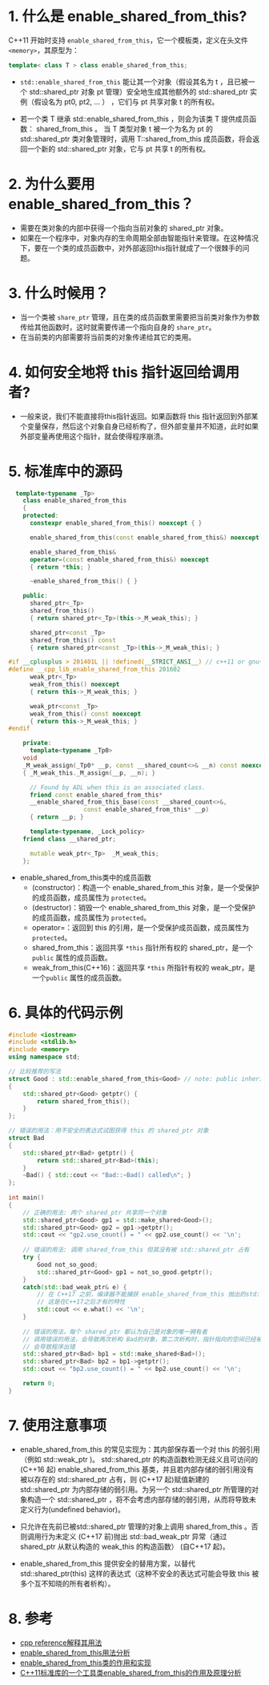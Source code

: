 <!--
 * @Author: JohnJeep
 * @Date: 2021-04-28 21:24:43
 * @LastEditTime: 2025-04-04 19:23:58
 * @LastEditors: JohnJeep
 * @Description: In User Settings Edit
-->

# 1. 什么是 enable_shared_from_this?

C++11 开始时支持 `enable_shared_from_this`，它一个模板类，定义在头文件 `<memory>`，其原型为： 

```cpp
template< class T > class enable_shared_from_this;
```

- `std::enable_shared_from_this` 能让其一个对象（假设其名为 t ，且已被一个 std::shared_ptr 对象 pt 管理）安全地生成其他额外的 std::shared_ptr 实例（假设名为 pt0, pt2, ... ） ，它们与 pt 共享对象 t 的所有权。

- 若一个类 T 继承 std::enable_shared_from_this<T> ，则会为该类 T 提供成员函数： shared_from_this 。 当 T 类型对象 t 被一个为名为 pt 的 std::shared_ptr<T> 类对象管理时，调用 T::shared_from_this 成员函数，将会返回一个新的 std::shared_ptr<T> 对象，它与 pt 共享 t 的所有权。


# 2. 为什么要用 enable_shared_from_this？
- 需要在类对象的内部中获得一个指向当前对象的 shared_ptr 对象。
- 如果在一个程序中，对象内存的生命周期全部由智能指针来管理。在这种情况下，要在一个类的成员函数中，对外部返回this指针就成了一个很棘手的问题。


# 3. 什么时候用？
- 当一个类被 `share_ptr` 管理，且在类的成员函数里需要把当前类对象作为参数传给其他函数时，这时就需要传递一个指向自身的 `share_ptr`。
- 在当前类的内部需要将当前类的对象传递给其它的类用。


# 4. 如何安全地将 this 指针返回给调用者?
- 一般来说，我们不能直接将this指针返回。如果函数将 this 指针返回到外部某个变量保存，然后这个对象自身已经析构了，但外部变量并不知道，此时如果外部变量再使用这个指针，就会使得程序崩溃。


# 5. 标准库中的源码
```cpp
  template<typename _Tp>
    class enable_shared_from_this
    {
    protected:
      constexpr enable_shared_from_this() noexcept { }

      enable_shared_from_this(const enable_shared_from_this&) noexcept { }

      enable_shared_from_this&
      operator=(const enable_shared_from_this&) noexcept
      { return *this; }

      ~enable_shared_from_this() { }

    public:
      shared_ptr<_Tp>
      shared_from_this()
      { return shared_ptr<_Tp>(this->_M_weak_this); }

      shared_ptr<const _Tp>
      shared_from_this() const
      { return shared_ptr<const _Tp>(this->_M_weak_this); }

#if __cplusplus > 201401L || !defined(__STRICT_ANSI__) // c++11 or gnu++11
#define __cpp_lib_enable_shared_from_this 201602
      weak_ptr<_Tp>
      weak_from_this() noexcept
      { return this->_M_weak_this; }

      weak_ptr<const _Tp>
      weak_from_this() const noexcept
      { return this->_M_weak_this; }
#endif

    private:
      template<typename _Tp0>
	void
	_M_weak_assign(_Tp0* __p, const __shared_count<>& __n) const noexcept
	{ _M_weak_this._M_assign(__p, __n); }

      // Found by ADL when this is an associated class.
      friend const enable_shared_from_this*
      __enable_shared_from_this_base(const __shared_count<>&,
				     const enable_shared_from_this* __p)
      { return __p; }

      template<typename, _Lock_policy>
	friend class __shared_ptr;

      mutable weak_ptr<_Tp>  _M_weak_this;
    };
```
- enable_shared_from_this类中的成员函数
  - (constructor)：构造一个 enable_shared_from_this 对象，是一个受保护的成员函数，成员属性为 `protected`。
  - (destructor)：销毁一个 enable_shared_from_this 对象，是一个受保护的成员函数，成员属性为 `protected`。
  - operator=：返回到 this 的引用，是一个受保护成员函数，成员属性为 `protected`。
  - shared_from_this：返回共享 `*this` 指针所有权的 shared_ptr，是一个 `public` 属性的成员函数。
  - weak_from_this(C++16)：返回共享 `*this` 所指针有权的 weak_ptr，是一个`public` 属性的成员函数。

# 6. 具体的代码示例

```cpp
#include <iostream>
#include <stdlib.h>
#include <memory>
using namespace std;

// 比较推荐的写法
struct Good : std::enable_shared_from_this<Good> // note: public inheritance
{
    std::shared_ptr<Good> getptr() {
        return shared_from_this();
    }
};

// 错误的用法：用不安全的表达式试图获得 this 的 shared_ptr 对象
struct Bad
{
    std::shared_ptr<Bad> getptr() {
        return std::shared_ptr<Bad>(this);
    }
    ~Bad() { std::cout << "Bad::~Bad() called\n"; }
};
 
int main()
{
    // 正确的用法: 两个 shared_ptr 共享同一个对象
    std::shared_ptr<Good> gp1 = std::make_shared<Good>();
    std::shared_ptr<Good> gp2 = gp1->getptr();
    std::cout << "gp2.use_count() = " << gp2.use_count() << '\n';
 
    // 错误的用法: 调用 shared_from_this 但其没有被 std::shared_ptr 占有 
    try {
        Good not_so_good;
        std::shared_ptr<Good> gp1 = not_so_good.getptr();
    } 
    catch(std::bad_weak_ptr& e) {
        // 在 C++17 之前，编译器不能捕获 enable_shared_from_this 抛出的std::bad_weak_ptr 异常
        // 这是在C++17之后才有的特性
        std::cout << e.what() << '\n';    
    }
 
    // 错误的用法，每个 shared_ptr 都认为自己是对象的唯一拥有者
    // 调用错误的用法，会导致两次析构 Bad的对象，第二次析构时，指针指向的空间已经被析构，
    // 会导致程序出错
    std::shared_ptr<Bad> bp1 = std::make_shared<Bad>();
    std::shared_ptr<Bad> bp2 = bp1->getptr();
    std::cout << "bp2.use_count() = " << bp2.use_count() << '\n';

    return 0;
}  
```

# 7. 使用注意事项
- enable_shared_from_this 的常见实现为：其内部保存着一个对 this 的弱引用（例如 std::weak_ptr )。 std::shared_ptr 的构造函数检测无歧义且可访问的 (C++16 起) enable_shared_from_this 基类，并且若内部存储的弱引用没有被以存在的 std::shared_ptr 占有，则 (C++17 起)赋值新建的 std::shared_ptr 为内部存储的弱引用。为另一个 std::shared_ptr 所管理的对象构造一个 std::shared_ptr ，将不会考虑内部存储的弱引用，从而将导致未定义行为(undefined behavior)。
  
- 只允许在先前已被std::shared_ptr 管理的对象上调用 shared_from_this 。否则调用行为未定义 (C++17 前)抛出 std::bad_weak_ptr 异常（通过 shared_ptr 从默认构造的 weak_this 的构造函数） (自C++17 起)。

- enable_shared_from_this 提供安全的替用方案，以替代 std::shared_ptr<T>(this) 这样的表达式（这种不安全的表达式可能会导致 this 被多个互不知晓的所有者析构）。


# 8. 参考
- [cpp reference解释其用法](https://zh.cppreference.com/w/cpp/memory/enable_shared_from_this) 
- [enable_shared_from_this用法分析](https://bbs.huaweicloud.com/blogs/136193)
- [enable_shared_from_this类的作用和实现](https://www.shuzhiduo.com/A/l0dyNmW9ze/)
- [C++11标准库的一个工具类enable_shared_from_this<T>的作用及原理分析](https://www.cnblogs.com/jo3yzhu/p/11358400.html)
